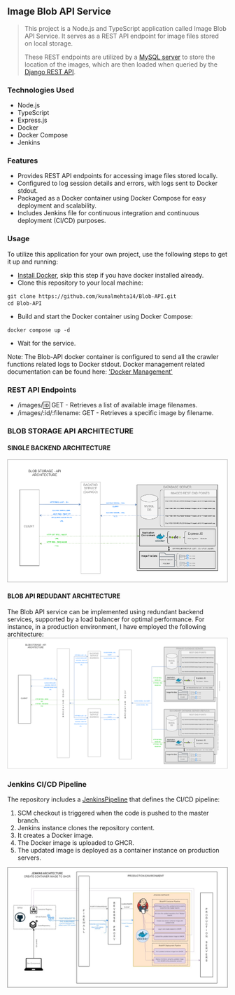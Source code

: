 ## Image Blob API Service

> This project is a Node.js and TypeScript application called Image Blob API Service. It serves as a REST API endpoint for image files stored on local storage. 
>
> These REST endpoints are utilized by a [MySQL server](https://github.com/kunalmehta14/RealEstate-DataPipeline/tree/main/db_documentation) to store the location of the images, which are then loaded when queried by the [Django REST API](https://github.com/kunalmehta14/RealEstate-DataAPI).

### Technologies Used

+ Node.js
+ TypeScript
+ Express.js
+ Docker
+ Docker Compose
+ Jenkins

### Features

+ Provides REST API endpoints for accessing image files stored locally.
+ Configured to log session details and errors, with logs sent to Docker stdout.
+ Packaged as a Docker container using Docker Compose for easy deployment and scalability.
+ Includes Jenkins file for continuous integration and continuous deployment (CI/CD) purposes.

### Usage

To utilize this application for your own project, use the following steps to get it up and running:

+ [Install Docker](https://github.com/kunalmehta14/scripts-for-systems-admin/blob/master/Linux/docker-management.md#install-docker-daemon), skip this step if you have docker installed already.
+ Clone this repository to your local machine:<br>
````
git clone https://github.com/kunalmehta14/Blob-API.git
cd Blob-API
````
+ Build and start the Docker container using Docker Compose:
````
docker compose up -d
````
+ Wait for the service.

Note: The Blob-API docker container is configured to send all the crawler functions related logs to Docker stdout. 
Docker management related documentation can be found here: ['Docker Management'](https://github.com/kunalmehta14/scripts-for-systems-admin/blob/master/Linux/docker-management.md 'Docker Management')

### REST API Endpoints
+ /images/:id: GET - Retrieves a list of available image filenames.
+ /images/:id/:filename: GET - Retrieves a specific image by filename.

### BLOB STORAGE API ARCHITECTURE

#### SINGLE BACKEND ARCHITECTURE
![Architecture](BlobStorage-API-Architecture.drawio.png)

#### BLOB API REDUDANT ARCHITECTURE
The Blob API service can be implemented using redundant backend services, supported by a load balancer for optimal performance. For instance, in a production environment, I have employed the following architecture:
![Architecture](BlobStorage-API-Architecture-loadbalancer.drawio.png)

### Jenkins CI/CD Pipeline

The repository includes a [JenkinsPipeline](jenkins-pipelines\JenkinsPipeline) that defines the CI/CD pipeline:
<ol>
<li> SCM checkout is triggered when the code is pushed to the master branch.
<li> Jenkins instance clones the repository content.
<li> It creates a Docker image.
<li> The Docker image is uploaded to GHCR.
<li> The updated image is deployed as a container instance on production servers.
</ol>

![Architecture](jenkins-pipelines\jenkin_pipeline_architecture.jpg)